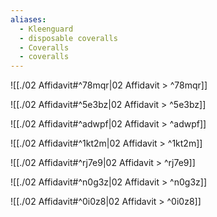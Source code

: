 ```yaml
---
aliases:
  - Kleenguard
  - disposable coveralls
  - Coveralls
  - coveralls
---
```

![[./02 Affidavit#^78mqr|02 Affidavit > ^78mqr]]

![[./02 Affidavit#^5e3bz|02 Affidavit > ^5e3bz]]

![[./02 Affidavit#^adwpf|02 Affidavit > ^adwpf]]

![[./02 Affidavit#^1kt2m|02 Affidavit > ^1kt2m]]

![[./02 Affidavit#^rj7e9|02 Affidavit > ^rj7e9]]

![[./02 Affidavit#^n0g3z|02 Affidavit > ^n0g3z]]

![[./02 Affidavit#^0i0z8|02 Affidavit > ^0i0z8]]
